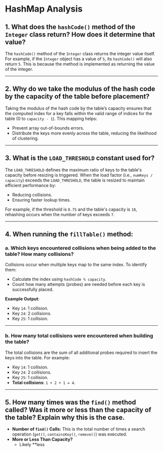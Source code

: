 # HashMap Analysis

## 1. What does the `hashCode()` method of the `Integer` class return? How does it determine that value?

The `hashCode()` method of the `Integer` class returns the integer value itself. For example, if the `Integer` object has a value of `5`, its `hashCode()` will also return `5`. This is because the method is implemented as returning the value of the integer.

---

## 2. Why do we take the modulus of the hash code by the capacity of the table before placement?

Taking the modulus of the hash code by the table’s capacity ensures that the computed index for a key falls within the valid range of indices for the table (0 to `capacity - 1`). This mapping helps:
- Prevent array out-of-bounds errors.
- Distribute the keys more evenly across the table, reducing the likelihood of clustering.

---

## 3. What is the `LOAD_THRESHOLD` constant used for?

The `LOAD_THRESHOLD` defines the maximum ratio of keys to the table's capacity before resizing is triggered. When the load factor (i.e., `numKeys / capacity`) exceeds the `LOAD_THRESHOLD`, the table is resized to maintain efficient performance by:
- Reducing collisions.
- Ensuring faster lookup times.

For example, if the threshold is `0.75` and the table's capacity is `10`, rehashing occurs when the number of keys exceeds `7`.

---

## 4. When running the `fillTable()` method:

### a. Which keys encountered collisions when being added to the table? How many collisions?

Collisions occur when multiple keys map to the same index. To identify them:
- Calculate the index using `hashCode % capacity`.
- Count how many attempts (probes) are needed before each key is successfully placed.

**Example Output**:
- Key `14`: 1 collision.
- Key `24`: 2 collisions.
- Key `25`: 1 collision.

---

### b. How many total collisions were encountered when building the table?

The total collisions are the sum of all additional probes required to insert the keys into the table. For example:
- Key `14`: 1 collision.
- Key `24`: 2 collisions.
- Key `25`: 1 collision.
- **Total collisions**: `1 + 2 + 1 = 4`.

---

## 5. How many times was the `find()` method called? Was it more or less than the capacity of the table? Explain why this is the case.

- **Number of `find()` Calls:** This is the total number of times a search operation (`get()`, `containsKey()`, `remove()`) was executed.
- **More or Less Than Capacity?**
    - Likely **less
